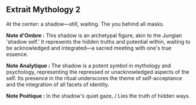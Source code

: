 ## Extrait Mythology 2

At the center: a shadow—still, waiting. The you behind all masks.

**Note d'Ombre :** This shadow is an archetypal figure, akin to the Jungian 'shadow self.' It represents the hidden truths and potential within, waiting to be acknowledged and integrated—a sacred meeting with one's true essence.

**Note Analytique :** The shadow is a potent symbol in mythology and psychology, representing the repressed or unacknowledged aspects of the self. Its presence in the ritual underscores the theme of self-acceptance and the integration of all facets of identity.

**Note Poétique :** In the shadow's quiet gaze, / Lies the truth of hidden ways.
